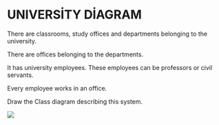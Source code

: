 # UNIVERSİTY DİAGRAM
There are classrooms, study offices and departments belonging to the university.

There are offices belonging to the departments.

It has university employees. These employees can be professors or civil servants.

Every employee works in an office.

Draw the Class diagram describing this system.

![](../../Desktop/Adsız3.png)